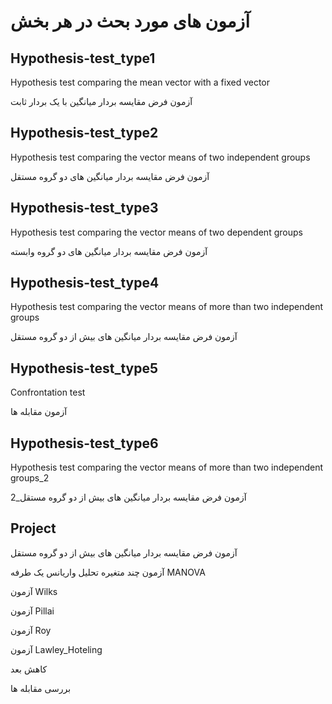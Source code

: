 # آزمون های مورد بحث در هر بخش
## Hypothesis-test_type1  

Hypothesis test comparing the mean vector with a fixed vector

آزمون فرض مقایسه بردار میانگین با یک بردار ثابت




## Hypothesis-test_type2 

Hypothesis test comparing the vector means of two independent groups

آزمون فرض مقایسه بردار میانگین های دو گروه مستقل



## Hypothesis-test_type3  

Hypothesis test comparing the vector means of two dependent groups

آزمون فرض مقایسه بردار میانگین های دو گروه وابسته



## Hypothesis-test_type4 

Hypothesis test comparing the vector means of more than two independent groups

آزمون فرض مقایسه بردار میانگین های بیش از دو گروه مستقل



## Hypothesis-test_type5  

Confrontation test

آزمون مقابله ها



## Hypothesis-test_type6 

Hypothesis test comparing the vector means of more than two independent groups_2

آزمون فرض مقایسه بردار میانگین های بیش از دو گروه مستقل_2


## Project 

آزمون فرض مقایسه بردار میانگین های بیش از دو گروه مستقل

آزمون چند متغیره تحلیل واریانس یک طرفه MANOVA

آزمون Wilks

آزمون Pillai

آزمون Roy

آزمون Lawley_Hoteling

کاهش بعد

بررسی مقابله ها
